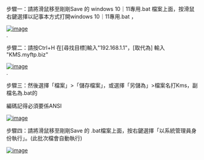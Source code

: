 步驟一：請將滑鼠移至剛剛Save 的 windows 10｜11專用.bat 檔案上面，按滑鼠右鍵選擇以記事本方式打開windows 10｜11專用.bat ，

<a href="https://ibb.co/dm0Lx3j"><img src="https://i.ibb.co/VpDfMvT/image.png" alt="image" border="0"></a><br />.




步驟二：請按Ctrl+H 在[尋找目標]輸入"192.168.1.1"，[取代為] 輸入 "KMS.myftp.biz"

<a href="https://ibb.co/dm0Lx3j"><img src="https://i.ibb.co/Wg9b2nc/image.png" alt="image" border="0"></a><br />.




步驟三：然後選擇「檔案」>「儲存檔案」，或選擇「另儲為」>檔案名打Kms，副檔名為.bat的

編碼記得必須要係ANSI

<a href="https://ibb.co/dm0Lx3j"><img src="https://i.ibb.co/hYRZwnL/image.jpg" alt="image" border="0"></a><br />

步驟四：請將滑鼠移至剛剛Save 的 .bat檔案上面，按右鍵選擇「以系統管理員身份執行」。(此批次檔會自動執行)

<a href="https://ibb.co/dm0Lx3j"><img src="https://i.ibb.co/tXt0gN3/image.png" alt="image" border="0"></a><br />

